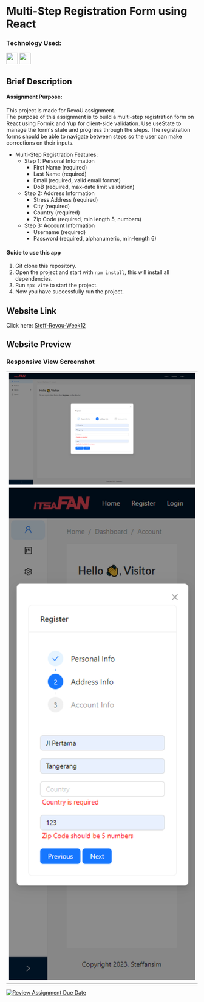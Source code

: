 # Multi-Step Registration Form using React

### Technology Used:

<p align="left">    
<img src="https://cdn.jsdelivr.net/gh/devicons/devicon/icons/typescript/typescript-plain.svg" width="30" height="30" />
<img src="https://cdn.jsdelivr.net/gh/devicons/devicon/icons/react/react-original-wordmark.svg" width="30" height="30" />         
</p>

## Brief Description

#### Assignment Purpose:

This project is made for RevoU assignment.<br>
The purpose of this assignment is to build a multi-step registration form on React using Formik and Yup for client-side validation. Use useState to manage the form's state and progress through the steps. The registration forms should be able to navigate between steps so the user can make corrections on their inputs.

- Multi-Step Registration Features:
  - Step 1: Personal Information
    - First Name (required)
    - Last Name (required)
    - Email (required, valid email format)
    - DoB (required, max-date limit validation)
  - Step 2: Address Information
    - Stress Address (required)
    - City (required)
    - Country (required)
    - Zip Code (required, min length 5, numbers)
  - Step 3: Account Information
    - Username (required)
    - Password (required, alphanumeric, min-length 6)

#### Guide to use this app

1. Git clone this repository.
2. Open the project and start with `npm install`, this will install all dependencies.
3. Run `npx vite` to start the project.
4. Now you have successfully run the project.

## Website Link

Click here: [Steff-Revou-Week12](https://steff-revou-week12.netlify.app/)


## Website Preview

### Responsive View Screenshot

<table>
  <tr>
    <td align="center" style="vertical-align: top;">
      <img src="./public/images/desktop-view.png" width="780" alt="Desktop View">
    </td>
  </tr>
  <tr>
    <td align="center" style="vertical-align: top;">
      <img src="./public/images/mobile-view.png" width="600" alt="Desktop View">
    </td>
  </tr>
</table>

[![Review Assignment Due Date](https://classroom.github.com/assets/deadline-readme-button-24ddc0f5d75046c5622901739e7c5dd533143b0c8e959d652212380cedb1ea36.svg)](https://classroom.github.com/a/EjimcIPa)
